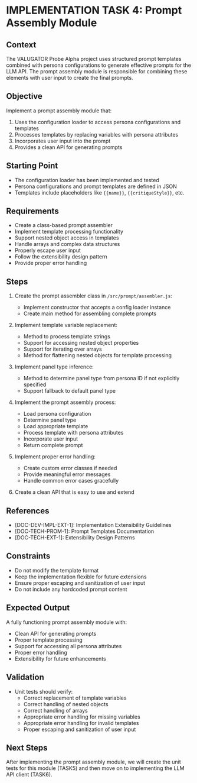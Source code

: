 # IMPLEMENTATION TASK 4: Prompt Assembly Module

## Context
The VALUGATOR Probe Alpha project uses structured prompt templates combined with persona configurations to generate effective prompts for the LLM API. The prompt assembly module is responsible for combining these elements with user input to create the final prompts.

## Objective
Implement a prompt assembly module that:
1. Uses the configuration loader to access persona configurations and templates
2. Processes templates by replacing variables with persona attributes
3. Incorporates user input into the prompt
4. Provides a clean API for generating prompts

## Starting Point
- The configuration loader has been implemented and tested
- Persona configurations and prompt templates are defined in JSON
- Templates include placeholders like `{{name}}`, `{{critiqueStyle}}`, etc.

## Requirements
- Create a class-based prompt assembler
- Implement template processing functionality
- Support nested object access in templates
- Handle arrays and complex data structures
- Properly escape user input
- Follow the extensibility design pattern
- Provide proper error handling

## Steps
1. Create the prompt assembler class in `/src/prompt/assembler.js`:
   - Implement constructor that accepts a config loader instance
   - Create main method for assembling complete prompts

2. Implement template variable replacement:
   - Method to process template strings
   - Support for accessing nested object properties
   - Support for iterating over arrays
   - Method for flattening nested objects for template processing

3. Implement panel type inference:
   - Method to determine panel type from persona ID if not explicitly specified
   - Support fallback to default panel type

4. Implement the prompt assembly process:
   - Load persona configuration
   - Determine panel type
   - Load appropriate template
   - Process template with persona attributes
   - Incorporate user input
   - Return complete prompt

5. Implement proper error handling:
   - Create custom error classes if needed
   - Provide meaningful error messages
   - Handle common error cases gracefully

6. Create a clean API that is easy to use and extend

## References
- [DOC-DEV-IMPL-EXT-1]: Implementation Extensibility Guidelines
- [DOC-TECH-PROM-1]: Prompt Templates Documentation
- [DOC-TECH-EXT-1]: Extensibility Design Patterns

## Constraints
- Do not modify the template format
- Keep the implementation flexible for future extensions
- Ensure proper escaping and sanitization of user input
- Do not include any hardcoded prompt content

## Expected Output
A fully functioning prompt assembly module with:
- Clean API for generating prompts
- Proper template processing
- Support for accessing all persona attributes
- Proper error handling
- Extensibility for future enhancements

## Validation
- Unit tests should verify:
  - Correct replacement of template variables
  - Correct handling of nested objects
  - Correct handling of arrays
  - Appropriate error handling for missing variables
  - Appropriate error handling for invalid templates
  - Proper escaping and sanitization of user input

## Next Steps
After implementing the prompt assembly module, we will create the unit tests for this module (TASK5) and then move on to implementing the LLM API client (TASK6).